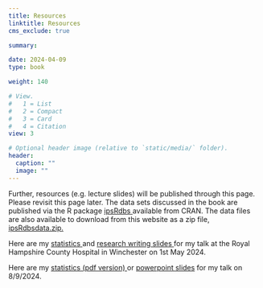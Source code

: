 ```yaml
---
title: Resources
linktitle: Resources
cms_exclude: true

summary: 

date: 2024-04-09
type: book

weight: 140

# View.
#   1 = List
#   2 = Compact
#   3 = Card
#   4 = Citation
view: 3

# Optional header image (relative to `static/media/` folder).
header:
  caption: ""
  image: ""
---
```

Further, resources (e.g. lecture slides) will be published through this page.  Please revisit this page later. The data sets discussed in the book are published via the R package 
<a href="https://cran.r-project.org/web/packages/ipsRdbs/index.html"> ipsRdbs </a> available from CRAN. The data files are also available to download from this website as a zip file, 
<a href="/ipsRdbsdata.zip"> ipsRdbsdata.zip. </a>
<p> 
Here are my <a href="statistics_talk.pdf"> statistics </a> and <a href ="research_writing_anatomy.pdf"> research writing slides </a> for my talk at the Royal Hampshire County  Hospital in Winchester on 1st May 2024.   
<p>
<p> 
Here are my <a href="sks_tester_lecture.pdf"> statistics (pdf version)  </a> or   <a href ="sks_tester_lecture.pptx"> powerpoint slides</a> for my talk on 8/9/2024.   
<p>


